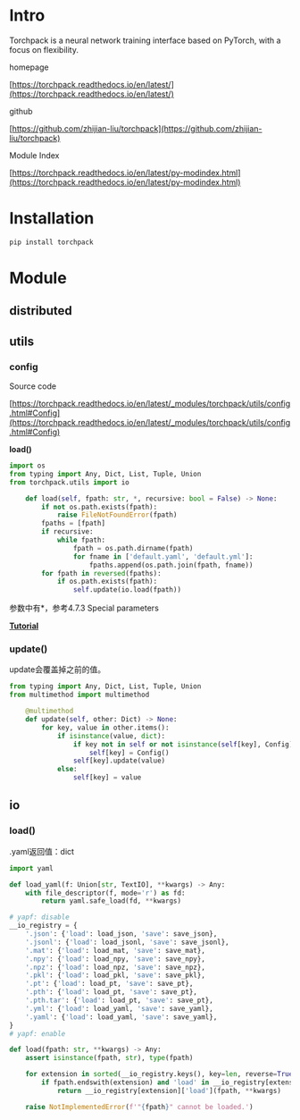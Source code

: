 # Intro

Torchpack is a neural network training interface based on PyTorch, with a focus on flexibility.

homepage

[https://torchpack.readthedocs.io/en/latest/](https://torchpack.readthedocs.io/en/latest/)

github

[https://github.com/zhijian-liu/torchpack](https://github.com/zhijian-liu/torchpack)

Module Index

[https://torchpack.readthedocs.io/en/latest/py-modindex.html](https://torchpack.readthedocs.io/en/latest/py-modindex.html)

# Installation

```python
pip install torchpack
```

# Module

## distributed

## utils

### config

Source code

[https://torchpack.readthedocs.io/en/latest/_modules/torchpack/utils/config.html#Config](https://torchpack.readthedocs.io/en/latest/_modules/torchpack/utils/config.html#Config)

**load()**

```python
import os
from typing import Any, Dict, List, Tuple, Union
from torchpack.utils import io

    def load(self, fpath: str, *, recursive: bool = False) -> None:
        if not os.path.exists(fpath):
            raise FileNotFoundError(fpath)
        fpaths = [fpath]
        if recursive:
            while fpath:
                fpath = os.path.dirname(fpath)
                for fname in ['default.yaml', 'default.yml']:
                    fpaths.append(os.path.join(fpath, fname))
        for fpath in reversed(fpaths):
            if os.path.exists(fpath):
                self.update(io.load(fpath))
```

参数中有*，参考4.7.3 Special parameters

[**Tutorial**](https://www.notion.so/Tutorial-b3765f667ff44471aababbbdf1b47b79?pvs=21)

### update()

update会覆盖掉之前的值。

```python
from typing import Any, Dict, List, Tuple, Union
from multimethod import multimethod

    @multimethod
    def update(self, other: Dict) -> None:
        for key, value in other.items():
            if isinstance(value, dict):
                if key not in self or not isinstance(self[key], Config):
                    self[key] = Config()
                self[key].update(value)
            else:
                self[key] = value
```

## io

### load()

.yaml返回值：dict

```python
import yaml

def load_yaml(f: Union[str, TextIO], **kwargs) -> Any:
    with file_descriptor(f, mode='r') as fd:
        return yaml.safe_load(fd, **kwargs)

# yapf: disable
__io_registry = {
    '.json': {'load': load_json, 'save': save_json},
    '.jsonl': {'load': load_jsonl, 'save': save_jsonl},
    '.mat': {'load': load_mat, 'save': save_mat},
    '.npy': {'load': load_npy, 'save': save_npy},
    '.npz': {'load': load_npz, 'save': save_npz},
    '.pkl': {'load': load_pkl, 'save': save_pkl},
    '.pt': {'load': load_pt, 'save': save_pt},
    '.pth': {'load': load_pt, 'save': save_pt},
    '.pth.tar': {'load': load_pt, 'save': save_pt},
    '.yml': {'load': load_yaml, 'save': save_yaml},
    '.yaml': {'load': load_yaml, 'save': save_yaml},
}
# yapf: enable

def load(fpath: str, **kwargs) -> Any:
    assert isinstance(fpath, str), type(fpath)

    for extension in sorted(__io_registry.keys(), key=len, reverse=True):
        if fpath.endswith(extension) and 'load' in __io_registry[extension]:
            return __io_registry[extension]['load'](fpath, **kwargs)

    raise NotImplementedError(f'"{fpath}" cannot be loaded.')
```